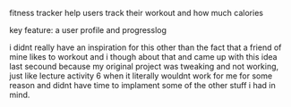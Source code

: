 fitness tracker
help users track their workout and how much calories

key feature:
a user profile
and progresslog

i didnt really have an inspiration for this other than the fact that a friend of mine likes to workout and i though about that and came up with this idea last secound because my original project was tweaking and not working, just like lecture activity 6 when it literally wouldnt work for me for some reason and didnt have time to implament some of the other stuff i had in mind.